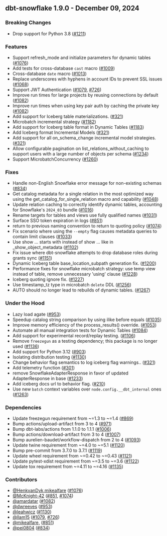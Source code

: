## dbt-snowflake 1.9.0 - December 09, 2024

### Breaking Changes

- Drop support for Python 3.8 ([#1211](https://github.com/dbt-labs/dbt-snowflake/issues/1211))

### Features

- Support refresh_mode and initialize parameters for dynamic tables ([#1076](https://github.com/dbt-labs/dbt-snowflake/issues/1076))
- Add tests for cross-database `cast` macro ([#1009](https://github.com/dbt-labs/dbt-snowflake/issues/1009))
- Cross-database `date` macro ([#1013](https://github.com/dbt-labs/dbt-snowflake/issues/1013))
- Replace underscores with hyphens in account IDs to prevent SSL issues ([#1068](https://github.com/dbt-labs/dbt-snowflake/issues/1068))
- Support JWT Authentication ([#1079](https://github.com/dbt-labs/dbt-snowflake/issues/1079), [#726](https://github.com/dbt-labs/dbt-snowflake/issues/726))
- Improve run times for large projects by reusing connections by default ([#1082](https://github.com/dbt-labs/dbt-snowflake/issues/1082))
- Improve run times when using key pair auth by caching the private key ([#1082](https://github.com/dbt-labs/dbt-snowflake/issues/1082))
- Add support for Iceberg table materializations. ([#321](https://github.com/dbt-labs/dbt-snowflake/issues/321))
- Microbatch incremental strategy ([#1182](https://github.com/dbt-labs/dbt-snowflake/issues/1182))
- Add support for Iceberg table format in Dynamic Tables ([#1183](https://github.com/dbt-labs/dbt-snowflake/issues/1183))
- Add Iceberg format Incremental Models ([#321](https://github.com/dbt-labs/dbt-snowflake/issues/321))
- Add support for all on_schema_change incremental model strategies. ([#321](https://github.com/dbt-labs/dbt-snowflake/issues/321))
- Allow configurable pagination on list_relations_without_caching to support users with a large number of objects per schema ([#1234](https://github.com/dbt-labs/dbt-snowflake/issues/1234))
- Support MicrobatchConcurrency ([#1260](https://github.com/dbt-labs/dbt-snowflake/issues/1260))

### Fixes

- Handle non-English Snowflake error message for non-existing schemas ([#834](https://github.com/dbt-labs/dbt-snowflake/issues/834))
- Get catalog metadata for a single relation in the most optimized way using the get_catalog_for_single_relation macro and capability ([#1048](https://github.com/dbt-labs/dbt-snowflake/issues/1048))
- Update relation caching to correctly identify dynamic tables, accounting for Snowflake's `2024_03` bundle ([#1016](https://github.com/dbt-labs/dbt-snowflake/issues/1016))
- Rename targets for tables and views use fully qualified names ([#1031](https://github.com/dbt-labs/dbt-snowflake/issues/1031))
- Surface SSO token expiration in logs ([#851](https://github.com/dbt-labs/dbt-snowflake/issues/851))
- return to previous naming convention to return to quoting policy ([#1074](https://github.com/dbt-labs/dbt-snowflake/issues/1074))
- Fix scenario where using the `--empty` flag causes metadata queries to contain limit clauses ([#1033](https://github.com/dbt-labs/dbt-snowflake/issues/1033))
- Use show ... starts with instead of show ... like in _show_object_metadata ([#1102](https://github.com/dbt-labs/dbt-snowflake/issues/1102))
- Fix issue where dbt-snowflake attempts to drop database roles during grants sync ([#1151](https://github.com/dbt-labs/dbt-snowflake/issues/1151))
- Dynamic Iceberg table base_location_subpath generation fix. ([#1200](https://github.com/dbt-labs/dbt-snowflake/issues/1200))
- Performance fixes for snowflake microbatch strategy: use temp view instead of table, remove unnecessary 'using' clause ([#1228](https://github.com/dbt-labs/dbt-snowflake/issues/1228))
- Iceberg quoting ignore fix. ([#1227](https://github.com/dbt-labs/dbt-snowflake/issues/1227))
- Use timestamp_tz type in microbatch `delete` DDL ([#1256](https://github.com/dbt-labs/dbt-snowflake/issues/1256))
- AUTO should no longer lead to rebuilds of dynamic tables. ([#1267](https://github.com/dbt-labs/dbt-snowflake/issues/1267))

### Under the Hood

- Lazy load agate ([#953](https://github.com/dbt-labs/dbt-snowflake/issues/953))
- Speedup catalog string comparison by using ilike before equals ([#1035](https://github.com/dbt-labs/dbt-snowflake/issues/1035))
- Improve memory efficiency of the process_results() override. ([#1053](https://github.com/dbt-labs/dbt-snowflake/issues/1053))
- Automate all manual integration tests for Dynamic Tables ([#1084](https://github.com/dbt-labs/dbt-snowflake/issues/1084))
- Add support for experimental record/replay testing. ([#1106](https://github.com/dbt-labs/dbt-snowflake/issues/1106))
- Remove `freezegun` as a testing dependency; this package is no longer used ([#1136](https://github.com/dbt-labs/dbt-snowflake/issues/1136))
- Add support for Python 3.12 ([#903](https://github.com/dbt-labs/dbt-snowflake/issues/903))
- Isolating distribution testing ([#1130](https://github.com/dbt-labs/dbt-snowflake/issues/1130))
- Change behavior flag semantics to log iceberg flag warnings.. ([#321](https://github.com/dbt-labs/dbt-snowflake/issues/321))
- Add telemetry function ([#301](https://github.com/dbt-labs/dbt-snowflake/issues/301))
- remove SnowflakeAdapterResponse in favor of updated AdapterResponse in base ([#1233](https://github.com/dbt-labs/dbt-snowflake/issues/1233))
- Add iceberg docs url to behavior flag. ([#210](https://github.com/dbt-labs/dbt-snowflake/issues/210))
- Use new `batch` context variables over `node.config.__dbt_internal` ones ([#1263](https://github.com/dbt-labs/dbt-snowflake/issues/1263))

### Dependencies

- Update freezegun requirement from ~=1.3 to ~=1.4 ([#869](https://github.com/dbt-labs/dbt-snowflake/pull/869))
- Bump actions/upload-artifact from 3 to 4 ([#971](https://github.com/dbt-labs/dbt-snowflake/pull/971))
- Bump dbt-labs/actions from 1.1.0 to 1.1.1 ([#1006](https://github.com/dbt-labs/dbt-snowflake/pull/1006))
- Bump actions/download-artifact from 3 to 4 ([#1007](https://github.com/dbt-labs/dbt-snowflake/pull/1007))
- Bump aurelien-baudet/workflow-dispatch from 2 to 4 ([#1093](https://github.com/dbt-labs/dbt-snowflake/pull/1093))
- Update twine requirement from ~=4.0 to ~=5.1 ([#1120](https://github.com/dbt-labs/dbt-snowflake/pull/1120))
- Bump pre-commit from 3.7.0 to 3.7.1 ([#1119](https://github.com/dbt-labs/dbt-snowflake/pull/1119))
- Update wheel requirement from ~=0.42 to ~=0.43 ([#1121](https://github.com/dbt-labs/dbt-snowflake/pull/1121))
- Update pytest-xdist requirement from ~=3.5 to ~=3.6 ([#1122](https://github.com/dbt-labs/dbt-snowflake/pull/1122))
- Update tox requirement from ~=4.11 to ~=4.16 ([#1135](https://github.com/dbt-labs/dbt-snowflake/pull/1135))

### Contributors
- [@HenkvanDyk,mikealfare](https://github.com/HenkvanDyk,mikealfare) ([#1076](https://github.com/dbt-labs/dbt-snowflake/issues/1076))
- [@McKnight-42](https://github.com/McKnight-42) ([#851](https://github.com/dbt-labs/dbt-snowflake/issues/851), [#1074](https://github.com/dbt-labs/dbt-snowflake/issues/1074))
- [@amardatar](https://github.com/amardatar) ([#1082](https://github.com/dbt-labs/dbt-snowflake/issues/1082))
- [@dwreeves](https://github.com/dwreeves) ([#953](https://github.com/dbt-labs/dbt-snowflake/issues/953))
- [@leahwicz](https://github.com/leahwicz) ([#1130](https://github.com/dbt-labs/dbt-snowflake/issues/1130))
- [@llam15](https://github.com/llam15) ([#1079](https://github.com/dbt-labs/dbt-snowflake/issues/1079), [#726](https://github.com/dbt-labs/dbt-snowflake/issues/726))
- [@mikealfare,](https://github.com/mikealfare,) ([#851](https://github.com/dbt-labs/dbt-snowflake/issues/851))
- [@pei0804](https://github.com/pei0804) ([#834](https://github.com/dbt-labs/dbt-snowflake/issues/834))
